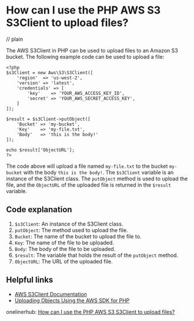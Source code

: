 # How can I use the PHP AWS S3 S3Client to upload files?
// plain

The AWS S3Client in PHP can be used to upload files to an Amazon S3 bucket. The following example code can be used to upload a file:

```
<?php
$s3Client = new Aws\S3\S3Client([
    'region'  => 'us-west-2',
    'version' => 'latest',
    'credentials' => [
        'key'    => 'YOUR_AWS_ACCESS_KEY_ID',
        'secret' => 'YOUR_AWS_SECRET_ACCESS_KEY',
    ]
]);

$result = $s3Client->putObject([
    'Bucket' => 'my-bucket',
    'Key'    => 'my-file.txt',
    'Body'   => 'this is the body!'
]);

echo $result['ObjectURL'];
?>
```

The code above will upload a file named `my-file.txt` to the bucket `my-bucket` with the body `this is the body!`. The `$s3Client` variable is an instance of the S3Client class. The `putObject` method is used to upload the file, and the `ObjectURL` of the uploaded file is returned in the `$result` variable.

## Code explanation


1. `$s3Client`: An instance of the S3Client class.
2. `putObject`: The method used to upload the file.
3. `Bucket`: The name of the bucket to upload the file to.
4. `Key`: The name of the file to be uploaded.
5. `Body`: The body of the file to be uploaded.
6. `$result`: The variable that holds the result of the `putObject` method.
7. `ObjectURL`: The URL of the uploaded file.

## Helpful links

- [AWS S3Client Documentation](https://docs.aws.amazon.com/aws-sdk-php/v3/api/class-Aws.S3.S3Client.html)
- [Uploading Objects Using the AWS SDK for PHP](https://docs.aws.amazon.com/AmazonS3/latest/dev/UploadObjSingleOpPHP.html)

onelinerhub: [How can I use the PHP AWS S3 S3Client to upload files?](https://onelinerhub.com/php-aws/how-can-i-use-the-php-aws-s--s-client-to-upload-files)